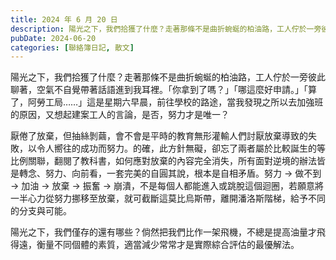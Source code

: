 ```yaml
---
title: 2024 年 6 月 20 日
description: 陽光之下，我們拾獲了什麼？走著那條不是曲折蜿蜒的柏油路，工人佇於一旁彼此聊著，空氣不自覺帶著話語進到我耳裡。「你拿到了嗎？」「哪這麼好申請。」「算了，阿勞工局……」這是星期六早晨，前往學校的路途，當我……
pubDate: 2024-06-20
categories: [聯絡簿日記, 散文]
---
```


陽光之下，我們拾獲了什麼？走著那條不是曲折蜿蜒的柏油路，工人佇於一旁彼此聊著，空氣不自覺帶著話語進到我耳裡。「你拿到了嗎？」「哪這麼好申請。」「算了，阿勞工局……」這是星期六早晨，前往學校的路途，當我發現之所以去加強班的原因，又想起建案工人的言論，是否，努力才是唯一？

厭倦了放棄，但抽絲剝繭，會不會是平時的教育無形灌輸人們討厭放棄導致的失敗，以令人嚮往的成功而努力。的確，此方針無礙，卻忘了兩者屬於比較誕生的等比例關聯，翻閱了教科書，如何應對放棄的內容完全消失，所有面對逆境的辦法皆是轉念、努力、向前看，一套完美的自圓其說，根本是自相矛盾。努力 → 做不到 → 加油 → 放棄 → 振奮 → 崩潰，不是每個人都能進入或跳脫這個迴圈，若願意將一半心力從努力挪移至放棄，就可截斷這莫比烏斯帶，離開潘洛斯階梯，給予不同的分支與可能。

陽光之下，我們僅存的還有哪些？倘然把我們比作一架飛機，不總是提高油量才飛得遠，衡量不同個體的素質，適當減少常常才是實際綜合評估的最優解法。
